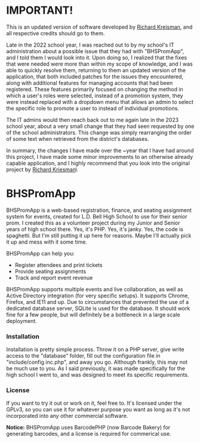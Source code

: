 # IMPORTANT!

This is an updated version of software developed by [Richard Kreisman](https://github.com/richardkriesman/), and all respective credits should go to them.

Late in the 2022 school year, I was reached out to by my school's IT administration about a possible issue that they had with "BHSPromApp", and I told them I would look into it. Upon doing so, I realized that the fixes that were needed were more than within my scope of knowledge, and I was able to quickly resolve them, returning to them an updated version of the application, that both included patches for the issues they encountered, along with additional features for managing accounts that had been registered. These features primarily focused on changing the method in which a user's roles were selected, instead of a promotion system, they were instead replaced with a dropdown menu that allows an admin to select the specific role to promote a user to instead of individual promotions.

The IT admins would then reach back out to me again late in the 2023 school year, about a very small change that they had seen requested by one of the school administrators. This change was simply rearranging the order of some text when retrieved from the district's databases.

In summary, the changes I have made over the ~year that I have had around this project, I have made some minor improvements to an otherwise already capable application, and I highly recommend that you look into the original project by [Richard Kriesman](https://github.com/richardkriesman/)\

# BHSPromApp

BHSPromApp is a web-based registration, finance, and seating assignment system for events, created for L.D. Bell High School to use for their senior prom. I created this as a volunteer project during my Junior and Senior years of high school there. Yes, it's PHP. Yes, it's janky. Yes, the code is spaghetti. But I'm still putting it up here for reasons. Maybe I'll actually pick it up and mess with it some time.

BHSPromApp can help you:
 - Register attendees and print tickets
 - Provide seating assignments
 - Track and report event revenue
 
 BHSPromApp supports multiple events and live collaboration, as well as Active Directory integration (for very specific setups). It supports Chrome, Firefox, and IE11 and up. Due to circumstances that prevented the use of a dedicated database server, SQLite is used for the database. It should work fine for a few people, but will definitely be a bottleneck in a large scale deployment.

### Installation

Installation is pretty simple process. Throw it on a PHP server, give write access to the "database" folder, fill out the configuration file in "include/config.inc.php", and away you go. Although frankly, this may not be much use to you. As I said previously, it was made specifically for the high school I went to, and was designed to meet its specific requirements.

### License

If you want to try it out or work on it, feel free to. It's licensed under the GPLv3, so you can use it for whatever purpose you want as long as it's not incorporated into any other commercial software.

**Notice:** BHSPromApp uses BarcodePHP (now Barcode Bakery) for generating barcodes, and a license is required for commerical use.

